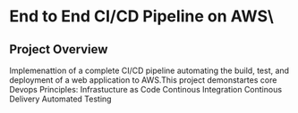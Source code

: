 # End to End CI/CD Pipeline on AWS\

## Project Overview

Implemenattion of a complete CI/CD pipeline automating the build, test, and deployment of a web application to AWS.This project demonstartes core Devops Principles:
Infrastucture as Code
Continous Integration
Continous Delivery
Automated Testing


